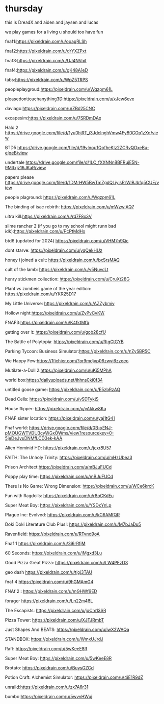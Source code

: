 # thursday
this is DreadX and aiden and jaysen and lucas

we play games for a living u should too 
have fun

fnaf1:https://pixeldrain.com/u/ooagRLSh

fnaf2:https://pixeldrain.com/u/drYXZPxt

fnaf3:https://pixeldrain.com/u/UJ4NVqit

fnaf4:https://pixeldrain.com/u/gK48A1eD

tabs:https://pixeldrain.com/u/WpZ5TRPS

peopleplaygroud:https://pixeldrain.com/u/Wqzpm61L

pleasedonttouchanything3D:https://pixeldrain.com/u/xJcw6evx

daviago:https://pixeldrain.com/u/ZBd25CNC

excapesim:https://pixeldrain.com/u/7SRDmDAq

Halo 2 https://drive.google.com/file/d/1yu0hjRT_i3JdclnghVmw4Fy80GOp1zXq/view

BTD5 https://drive.google.com/file/d/19vInou1QofheKIz2ZCRvQOxeBu-elpeB/view

undertale https://drive.google.com/file/d/1LC_fXXNNnBBFRujE5N-9Mltxjz19JKaR/view

papers please https://drive.google.com/file/d/1DMrHW5BwTmZgdQLiyisRrWlBJbfq5CUE/view

people plaground: https://pixeldrain.com/u/Wqzpm61L

The binding of isac rebirth: https://pixeldrain.com/u/mWzwiAQ7

ultra kill:https://pixeldrain.com/u/rd7F8x3V

slime rancher 2 (if you go to my school might runn bad idk):https://pixeldrain.com/u/PcPtMdHx

btd6 (updated for 2024) https://pixeldrain.com/u/VHM7n9Qc

dont starve: https://pixeldrain.com/u/yqQekHUz

honey i joined a cult: https://pixeldrain.com/u/bxSrsMAQ

cult of the lamb: https://pixeldrain.com/u/v5NuvcLt

henry stickmen collection: https://pixeldrain.com/u/CruXt28G

Plant vs zombeis game of the year edition: https://pixeldrain.com/u/YKR25D17

My Little Universe: https://pixeldrain.com/u/AZZybmiv

Hollow night:https://pixeldrain.com/u/ZyPvCvKW

FNAF3:https://pixeldrain.com/u/K4fktMfb

getting over it: https://pixeldrain.com/u/gob28cfU

The Battle of Polytopia: https://pixeldrain.com/u/RtgCtGYB 

Parking Tycoon: Business Simulator:https://pixeldrain.com/u/nZySBR5C

We Happy Few:https://1fichier.com/?or9mdjvp06zwvj6zzeeo

Mutilate-a-Doll 2:https://pixeldrain.com/u/uKi5MPhA

world box:https://dailyuploads.net/ihhns0ki0f34

untitled goose game: https://pixeldrain.com/u/E5zbRzAQ

Dead Cells: https://pixeldrain.com/u/vSDTykjS

House flipper: https://pixeldrain.com/u/yAkkw8Ka

FNAF sister location: https://pixeldrain.com/u/yaj1tG41

Fnaf world: https://drive.google.com/file/d/0B-xENJ-pMOUGWTVDU3cyWGxOWms/view?resourcekey=0-5jeDeJyuDNMfLCD3ek-kAA

Alien Hominid HD: https://pixeldrain.com/u/jexr8U57

FAITH: The Unholy Trinity: https://pixeldrain.com/u/mHzUbea3

Prison Architect:https://pixeldrain.com/u/mBJuFUCd

Poppy play time: https://pixeldrain.com/u/mBJuFUCd

There Is No Game: Wrong Dimension: https://pixeldrain.com/u/WCe6krcK

Fun with Ragdolls: https://pixeldrain.com/u/r8oCKdEu

Super Meat Boy: https://pixeldrain.com/u/YSDxYnLp

Plague Inc: Evolved: https://pixeldrain.com/u/kC6AMfQR

Doki Doki Literature Club Plus!: https://pixeldrain.com/u/M7bJaDu5

Ravenfield: https://pixeldrain.com/u/RTvnd9oA

Fnaf 1 https://pixeldrain.com/u/3i6rRfjM

60 Seconds: https://pixeldrain.com/u/iMgxd3Lu

Good Pizza Great Pizza: https://pixeldrain.com/u/LW4PEzD3

geo dash https://pixeldrain.com/u/tjoj3TAU

fnaf 4 https://pixeldrain.com/u/9hGMAmG4

FNAf 2 : https://pixeldrain.com/u/mGHWf9ED

forager https://pixeldrain.com/u/Ln22m48L

The Escapists: https://pixeldrain.com/u/joCm13SR

Pizza Tower: https://pixeldrain.com/u/XJTJRmbT

Just Shapes And BEATS: https://pixeldrain.com/u/iwX2WAQa

STANDBOX: https://pixeldrain.com/u/WmxUJrdJ

Raft: https://pixeldrain.com/u/5wKeeE8R

Super Meat Boy: https://pixeldrain.com/u/5wKeeE8R

Brotato: https://pixeldrain.com/u/BuysGZCd

Potion Craft: Alchemist Simulator: https://pixeldrain.com/u/4iE1R9dZ

unraild:https://pixeldrain.com/u/zx7A6r31

bumbo:https://pixeldrain.com/u/5wvvHWuj








